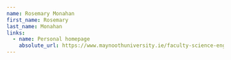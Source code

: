 ```yaml
---
name: Rosemary Monahan 
first_name: Rosemary 
last_name: Monahan
links:
  - name: Personal homepage
    absolute_url: https://www.maynoothuniversity.ie/faculty-science-engineering/our-people/rosemary-monahan
---
```

